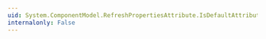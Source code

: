 ```yaml
---
uid: System.ComponentModel.RefreshPropertiesAttribute.IsDefaultAttribute
internalonly: False
---
```

